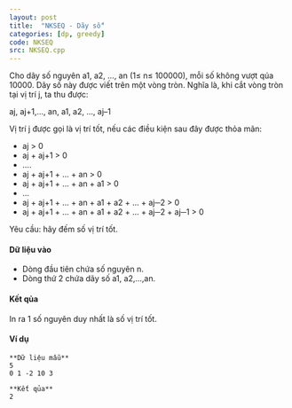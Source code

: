 ```yaml
---
layout: post
title:  "NKSEQ - Dãy số"
categories: [dp, greedy]
code: NKSEQ
src: NKSEQ.cpp
---
```




Cho dãy số nguyên a1, a2, ..., an (1≤ n≤ 100000), mỗi số không vượt qúa 10000. Dãy số này được viết trên một vòng tròn. Nghĩa là, khi cắt vòng tròn tại vị trí j, ta thu được:

aj, aj+1,..., an, a1, a2, ..., aj–1

Vị trí j được gọi là vị trí tốt, nếu các điều kiện sau đây được thỏa mãn:

*   aj > 0
*   aj + aj+1 > 0
*   ....
*   aj + aj+1 + ... + an > 0
*   aj + aj+1 + ... + an + a1 > 0
*   ...
*   aj + aj+1 + ... + an + a1 + a2 + ... + aj─2 > 0
*   aj + aj+1 + ... + an + a1 + a2 + ... + aj─2 + aj─1 > 0

Yêu cầu: hãy đếm số vị trí tốt.

#### Dữ liệu vào

*   Dòng đầu tiên chứa số nguyên n.
*   Dòng thứ 2 chứa dãy số a1, a2,...,an.

#### Kết qủa

In ra 1 số nguyên duy nhất là số vị trí tốt.

#### Ví dụ

```
**Dữ liệu mẫu**
5
0 1 -2 10 3

**Kết qủa**
2

```

<!--more-->


